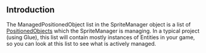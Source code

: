 ## Introduction

The ManagedPositionedObject list in the SpriteManager object is a list of [PositionedObjects](/frb/docs/index.php?title=FlatRedBall.PositionedObject "FlatRedBall.PositionedObject") which the SpriteManager is managing. In a typical project (using Glue), this list will contain mostly instances of Entities in your game, so you can look at this list to see what is actively managed.
